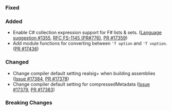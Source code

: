 ### Fixed

### Added

* Enable C# collection expression support for F# lists & sets. ([Language suggestion #1355](https://github.com/fsharp/fslang-suggestions/issues/1355), [RFC FS-1145 (PR#776)](https://github.com/fsharp/fslang-design/pull/776), [PR #17359](https://github.com/dotnet/fsharp/pull/17359))
* Add module functions for converting between `'T option` and `'T voption`. ([PR #17436](https://github.com/dotnet/fsharp/pull/17436))

### Changed
* Change compiler default setting realsig+ when building assemblies ([Issue #17384](https://github.com/dotnet/fsharp/issues/17384), [PR #17378](https://github.com/dotnet/fsharp/pull/17385))
* Change compiler default setting for compressedMetadata ([Issue #17379](https://github.com/dotnet/fsharp/issues/17379), [PR #17383](https://github.com/dotnet/fsharp/pull/17383))

### Breaking Changes

